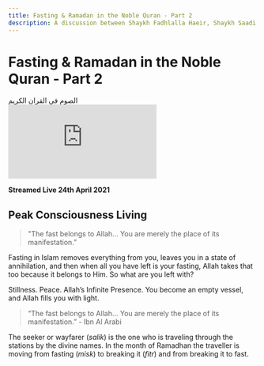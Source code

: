 ```yaml
---
title: Fasting & Ramadan in the Noble Quran - Part 2
description: A discussion between Shaykh Fadhlalla Haeir, Shaykh Saadi Shakur and Dr. Adnan AlAdnani about fasting, conducted during the month of Ramadan.
---
```


# Fasting & Ramadan in the Noble Quran - Part 2

<div class="center-text">
الصوم في القران الكريم
</div>

<iframe class="video-frame" src="https://www.youtube.com/embed/KwVB3j5c6mk" title="YouTube video player" frameborder="0" allow="accelerometer; autoplay; clipboard-write; encrypted-media; gyroscope; picture-in-picture" allowfullscreen></iframe>

**Streamed Live 24th April 2021**

## Peak Consciousness Living

> "The fast belongs to Allah… You are merely the place of its manifestation.”

Fasting in Islam removes everything from you, leaves you in a state of annihilation, and then when all you have left is your fasting, Allah takes that too because it belongs to Him. So what are you left with?

Stillness. Peace. Allah’s Infinite Presence. You become an empty vessel, and Allah fills you with light.  

> “The fast belongs to Allah… You are merely the place of its manifestation.” - Ibn Al Arabi

The seeker or wayfarer (_salik_) is the one who is traveling through the stations by the divine names. In the month of Ramadhan the traveller is moving from fasting (_misk_) to breaking it (_fitr_) and from breaking it to fast.


